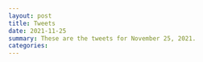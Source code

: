 ```yaml
---
layout: post
title: Tweets
date: 2021-11-25
summary: These are the tweets for November 25, 2021.
categories:
---
```


